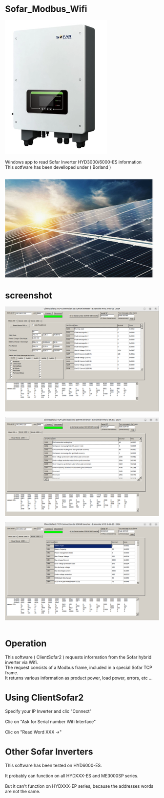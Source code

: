 # Sofar_Modbus_Wifi
![Image](Sofar-HYD6000-ES.png)

Windows app to read Sofar Inverter HYD3000/6000-ES information  <br>
This sotfware has been develloped under ( Borland ) <br><br>

![Image](panneau-photovoltaique.png)

# screenshot
![Image](ClientSofar2-a.png) <br> <br>
![Image](ClientSofar2-b.png) <br> <br>
![Image](ClientSofar2-c.png) <br> <br>

# Operation
This software ( ClientSofar2 ) requests information from the Sofar hybrid inverter via Wifi. <br>
The request consists of a Modbus frame, included in a special Sofar TCP frame. <br>
It returns various information as product power, load power, errors, etc ... <br>

# Using ClientSofar2
Specify your IP Inverter and clic "Connect" <br><br>
Clic on "Ask for Serial number Wifi Interface" <br><br>
Clic on "Read Word XXX ->"

# Other Sofar Inverters
This software has been tested on HYD6000-ES.<br><br>
It probably can function on all HYDXXX-ES and ME3000SP series.<br><br>
But it can't function on HYDXXX-EP series, because the addresses words are not the same.<br><br>
